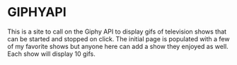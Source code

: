 # GIPHYAPI

This is a site to call on the Giphy API to display gifs of television shows that can be started and stopped on click.  The initial page is populated with a few of my favorite shows but anyone here can add a show they enjoyed as well.  Each show will display 10 gifs.
